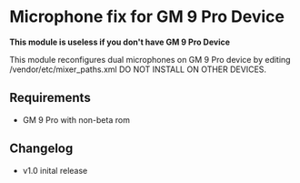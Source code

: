 # Microphone fix for GM 9 Pro Device

**This module is useless if you don't have GM 9 Pro Device**

This module reconfigures dual microphones on GM 9 Pro device by editing /vendor/etc/mixer_paths.xml DO NOT INSTALL ON OTHER DEVICES.

## Requirements
- GM 9 Pro with non-beta rom

## Changelog
- v1.0 inital release
